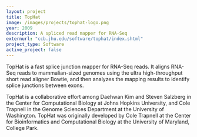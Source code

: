 ```yaml
---
layout: project
title: TopHat
image: /images/projects/tophat-logo.png
year: 2009
description: A spliced read mapper for RNA-Seq
externurl: "ccb.jhu.edu/software/tophat/index.shtml"
project_type: Software
active_project: false
---
```


TopHat is a fast splice junction mapper for RNA-Seq reads. It aligns RNA-Seq reads to mammalian-sized genomes using the ultra high-throughput short read aligner Bowtie, and then analyzes the mapping results to identify splice junctions between exons. 

TopHat is a collaborative effort among Daehwan Kim and Steven Salzberg in the Center for Computational Biology at Johns Hopkins University, and Cole Trapnell in the Genome Sciences Department at the University of Washington. TopHat was originally developed by Cole Trapnell at the Center for Bioinformatics and Computational Biology at the University of Maryland, College Park.

 
